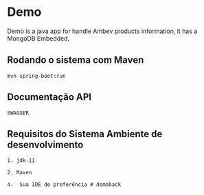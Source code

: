 # Demo

Demo is a java app for handle Ambev products information, it has a MongoDB Embedded.

Rodando o sistema com Maven
-------------------
		
	mvn spring-boot:run

Documentação API
---------------------------------
	SWAGGER


Requisitos do Sistema Ambiente de desenvolvimento 
-------------------

	1. jdk-11
	 
	2. Maven
	
	4. 	Sua IDE de preferência # demoback
